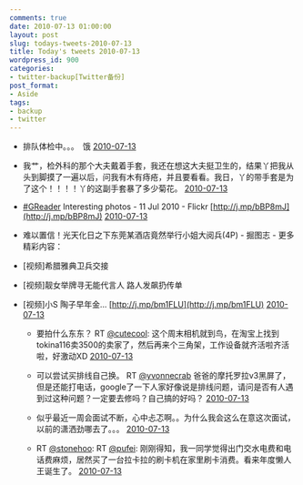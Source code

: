 ```yaml
---
comments: true
date: 2010-07-13 01:00:00
layout: post
slug: todays-tweets-2010-07-13
title: Today's tweets 2010-07-13
wordpress_id: 900
categories:
- twitter-backup[Twitter备份]
post_format:
- Aside
tags:
- backup
- twitter
---
```





  * 排队体检中。。。　饿 [2010-07-13](http://twitter.com/gfrog/statuses/18399249303)





  * 我艹，检外科的那个大夫戴着手套，我还在想这大夫挺卫生的，结果丫把我从头到脚摸了一遍以后，问我有木有痔疮，并且要看看。我日，丫的带手套是为了这个！！！！丫的这副手套暴了多少菊花。 [2010-07-13](http://twitter.com/gfrog/statuses/18403465784)





  * [#GReader](http://search.twitter.com/search?q=%23GReader) Interesting photos - 11 Jul 2010 - Flickr [http://j.mp/bBP8mJ](http://j.mp/bBP8mJ) [2010-07-13](http://twitter.com/gfrog/statuses/18420837209)





  * 难以置信！光天化日之下东莞某酒店竟然举行小姐大阅兵(4P) - 掘图志 - 更多精彩内容：
- [视频]希腊雅典卫兵交接
- [视频]靓女举牌寻无能代言人 路人发飙扔传单
- [视频]小S 陶子早年金... [http://j.mp/bm1FLU](http://j.mp/bm1FLU) [2010-07-13](http://twitter.com/gfrog/statuses/18420941533)





  * 要拍什么东东？ RT [@cutecool](http://twitter.com/cutecool): 这个周末相机就到鸟，在淘宝上找到tokina116卖3500的卖家了，然后再来个三角架，工作设备就齐活啦齐活啦，好激动XD [2010-07-13](http://twitter.com/gfrog/statuses/18423857934)





  * 可以尝试买排线自己换。 RT [@yvonnecrab](http://twitter.com/yvonnecrab) 爸爸的摩托罗拉v3黑屏了，但是还能打电话，google了一下人家好像说是排线问题，请问是否有人遇到过这种问题？一定要去修吗？自己搞的好吗？ [2010-07-13](http://twitter.com/gfrog/statuses/18436370978)





  * 似乎最近一周会面试不断，心中忐忑啊。。为什么我会这么在意这次面试，以前的潇洒劲哪去了。。。 [2010-07-13](http://twitter.com/gfrog/statuses/18440556966)





  * RT [@stonehoo](http://twitter.com/stonehoo): RT [@pufei](http://twitter.com/pufei): 刚刚得知，我一同学觉得出门交水电费和电话费麻烦，居然买了一台拉卡拉的刷卡机在家里刷卡消费。看来年度懒人王诞生了。 [2010-07-13](http://twitter.com/gfrog/statuses/18444870076)




